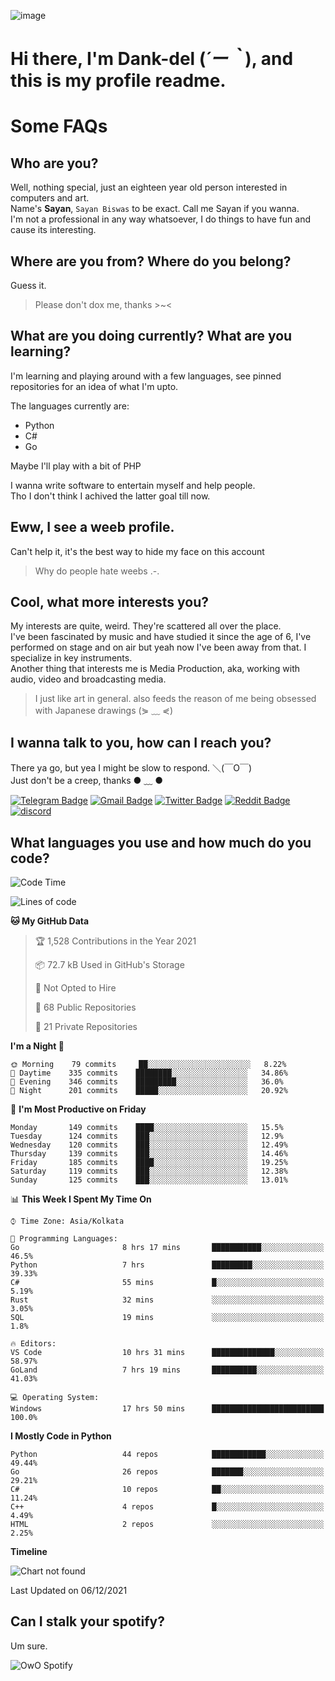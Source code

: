 ![image](https://user-images.githubusercontent.com/63096193/125182844-29f20800-e22f-11eb-8dc9-b0f2d29647bb.png)

# **Hi there, I'm Dank-del (*´ー｀*), and this is my profile readme.**
<!--  [![Profile views](https://gpvc.arturio.dev/dank-del)](https://github.com/dank-del) -->
# Some FAQs

## **Who are you?**

Well, nothing special, just an eighteen year old person interested in computers and art. \
Name's **Sayan**, `Sayan Biswas` to be exact. Call me Sayan if you wanna. \
I'm not a professional in any way whatsoever, I do things to have fun and cause its interesting.

## **Where are you from? Where do you belong?**

Guess it.
> Please don't dox me, thanks >~<

## **What are you doing currently? What are you learning?**

I'm learning and playing around with a few languages, see pinned repositories for an idea of what I'm upto.

The languages currently are:

- Python
- C#
- Go

Maybe I'll play with a bit of PHP

I wanna write software to entertain myself and help people. \
Tho I don't think I achived the latter goal till now.

## **Eww, I see a weeb profile.**

Can't help it, it's the best way to hide my face on this account
> Why do people hate weebs .-.

## **Cool, what more interests you?**

My interests are quite, weird. They're scattered all over the place. \
I've been fascinated by music and have studied it since the age of 6, I've performed on stage and on air but yeah now I've been away from that. I specialize in key instruments. \
Another thing that interests me is Media Production, aka, working with audio, video and broadcasting media.

> I just like art in general. also feeds the reason of me being obsessed with Japanese drawings (⋟ ﹏ ⋞)

## **I wanna talk to you, how can I reach you?**

There ya go, but yea I might be slow to respond. ＼(￣O￣) \
Just don't be a creep, thanks ● ﹏ ●

[![Telegram Badge](https://img.shields.io/badge/-dank_as_fuck-1ca0f1?style=flat-square&logo=telegram&logoColor=white&link=https://t.me/dank_as_fuck)](https://t.me/dank_as_fuck)
[![Gmail Badge](https://img.shields.io/badge/-chizuru@kanojo.tk-c14438?style=flat-square&logo=Gmail&logoColor=white&link=mailto:chizuru@kanojo.tk)](mailto:chizuru@kanojo.tk)
[![Twitter Badge](https://img.shields.io/twitter/follow/TheDankDel?style=social)](https://twitter.com/TheDankDel)
[![Reddit Badge](https://img.shields.io/reddit/user-karma/combined/dank_as_fuck_?style=social)](https://www.reddit.com/user/dank_as_fuck_/)
[![discord](https://discord-md-badge.vercel.app/api/shield/506536929152466945?style=social)](https://discordapp.com/users/506536929152466945)

## **What languages you use and how much do you code?**

<!--START_SECTION:waka-->
![Code Time](http://img.shields.io/badge/Code%20Time-244%20hrs%2035%20mins-blue)

![Lines of code](https://img.shields.io/badge/From%20Hello%20World%20I%27ve%20Written-864%20Thousand%20lines%20of%20code-blue)

**🐱 My GitHub Data** 

> 🏆 1,528 Contributions in the Year 2021
 > 
> 📦 72.7 kB Used in GitHub's Storage 
 > 
> 🚫 Not Opted to Hire
 > 
> 📜 68 Public Repositories 
 > 
> 🔑 21 Private Repositories  
 > 
**I'm a Night 🦉** 

```text
🌞 Morning    79 commits     ██░░░░░░░░░░░░░░░░░░░░░░░   8.22% 
🌆 Daytime    335 commits    ████████░░░░░░░░░░░░░░░░░   34.86% 
🌃 Evening    346 commits    █████████░░░░░░░░░░░░░░░░   36.0% 
🌙 Night      201 commits    █████░░░░░░░░░░░░░░░░░░░░   20.92%

```
📅 **I'm Most Productive on Friday** 

```text
Monday       149 commits    ████░░░░░░░░░░░░░░░░░░░░░   15.5% 
Tuesday      124 commits    ███░░░░░░░░░░░░░░░░░░░░░░   12.9% 
Wednesday    120 commits    ███░░░░░░░░░░░░░░░░░░░░░░   12.49% 
Thursday     139 commits    ███░░░░░░░░░░░░░░░░░░░░░░   14.46% 
Friday       185 commits    ████░░░░░░░░░░░░░░░░░░░░░   19.25% 
Saturday     119 commits    ███░░░░░░░░░░░░░░░░░░░░░░   12.38% 
Sunday       125 commits    ███░░░░░░░░░░░░░░░░░░░░░░   13.01%

```


📊 **This Week I Spent My Time On** 

```text
⌚︎ Time Zone: Asia/Kolkata

💬 Programming Languages: 
Go                       8 hrs 17 mins       ███████████░░░░░░░░░░░░░░   46.5% 
Python                   7 hrs               █████████░░░░░░░░░░░░░░░░   39.33% 
C#                       55 mins             █░░░░░░░░░░░░░░░░░░░░░░░░   5.19% 
Rust                     32 mins             ░░░░░░░░░░░░░░░░░░░░░░░░░   3.05% 
SQL                      19 mins             ░░░░░░░░░░░░░░░░░░░░░░░░░   1.8%

🔥 Editors: 
VS Code                  10 hrs 31 mins      ██████████████░░░░░░░░░░░   58.97% 
GoLand                   7 hrs 19 mins       ██████████░░░░░░░░░░░░░░░   41.03%

💻 Operating System: 
Windows                  17 hrs 50 mins      █████████████████████████   100.0%

```

**I Mostly Code in Python** 

```text
Python                   44 repos            ████████████░░░░░░░░░░░░░   49.44% 
Go                       26 repos            ███████░░░░░░░░░░░░░░░░░░   29.21% 
C#                       10 repos            ██░░░░░░░░░░░░░░░░░░░░░░░   11.24% 
C++                      4 repos             █░░░░░░░░░░░░░░░░░░░░░░░░   4.49% 
HTML                     2 repos             ░░░░░░░░░░░░░░░░░░░░░░░░░   2.25%

```


**Timeline**

![Chart not found](https://raw.githubusercontent.com/Dank-del/Dank-del/main/charts/bar_graph.png) 


 Last Updated on 06/12/2021
<!--END_SECTION:waka-->

## **Can I stalk your spotify?**

Um sure.

![OwO Spotify](https://spotify-recently-played-readme.vercel.app/api?user=31fdrsslnr7nvq4ytqwtw7c4rxfm&count=5)
